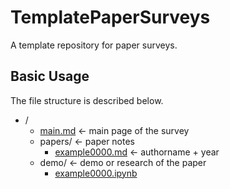 # TemplatePaperSurveys

A template repository for paper surveys.

## Basic Usage

The file structure is described below.

- /
  - [main.md](main.md) <- main page of the survey
  - papers/ <- paper notes
    - [example0000.md](papers/example0000.md) <- authorname + year
  - demo/ <- demo or research of the paper
    - [example0000.ipynb](demo/example0000.ipynb)
